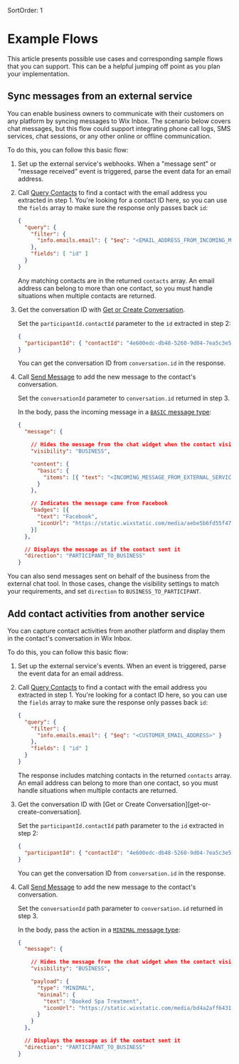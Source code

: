 SortOrder: 1
# Example Flows

This article presents possible use cases and corresponding
sample flows that you can support. This can be a helpful jumping off point
as you plan your implementation.

## Sync messages from an external service

You can enable business owners to communicate with their customers on any platform
by syncing messages to Wix Inbox.
The scenario below covers chat messages,
but this flow could support integrating phone call logs, SMS services,
chat sessions, or any other online or offline communication.

To do this, you can follow this basic flow:

1. Set up the external service's webhooks.
    When a "message sent" or "message received" event is triggered,
    parse the event data for an email address.

2. Call [Query Contacts](https://dev.wix.com/api/rest/contacts/contacts/contacts-v4/query-contacts)
    to find a contact with the email address you extracted in step 1.
    You're looking for a contact ID here,
    so you can use the `fields` array to make sure the response only passes back `id`:

    ```json
    {
      "query": {
        "filter": {
          "info.emails.email": { "$eq": "<EMAIL_ADDRESS_FROM_INCOMING_MESSAGE>" }
        },
        "fields": [ "id" ]
      }
    }
    ```

    Any matching contacts are in the returned `contacts` array.
    An email address can belong to more than one contact,
    so you must handle situations when multiple contacts are returned.

3. Get the conversation ID with [Get or Create Conversation](https://dev.wix.com/api/rest/inbox/conversations/get-or-create-conversation).

    Set the `participantId.contactId` parameter to the `id` extracted in step 2:

    ```json
    {
      "participantId": { "contactId": "4e600edc-db48-5260-9d04-7ea5c3e5fffd" }
    }
    ```

    You can get the conversation ID from `conversation.id` in the response.

4. Call [Send Message](https://dev.wix.com/api/rest/inbox/messages/send-message)
    to add the new message to the contact's conversation.

    Set the `conversationId` parameter to `conversation.id` returned in step 3.

    In the body, pass the incoming message in a [`BASIC` message type](https://dev.wix.com/api/rest/inbox/messages/message-types#basic-messages):

    ```json
    {
      "message": {

        // Hides the message from the chat widget when the contact visits the site
        "visibility": "BUSINESS",

        "content": {
          "basic": {
            "items": [{ "text": "<INCOMING_MESSAGE_FROM_EXTERNAL_SERVICE>" }]
          }
        },

        // Indicates the message came from Facebook
        "badges": [{
          "text": "Facebook",
          "iconUrl": "https://static.wixstatic.com/media/aebe5b6fd55f471a936c72ff2c8289d7.png/v1/fill/w_43,h_43,al_c,q_85,usm_0.66_1.00_0.01/aebe5b6fd55f471a936c72ff2c8289d7.webp"
        }]
      },

      // Displays the message as if the contact sent it
      "direction": "PARTICIPANT_TO_BUSINESS"
    }
    ```

You can also send messages sent on behalf of the business
from the external chat tool.
In those cases, change the visibility settings to match your requirements,
and set `direction` to `BUSINESS_TO_PARTICIPANT`.

## Add contact activities from another service

You can capture contact activities from another platform
and display them in the contact's conversation in Wix Inbox.

To do this, you can follow this basic flow:

1. Set up the external service's events.
    When an event is triggered,
    parse the event data for an email address.

2. Call [Query Contacts](https://dev.wix.com/api/rest/contacts/contacts/contacts-v4/query-contacts)
    to find a contact with the email address you extracted in step 1.
    You're looking for a contact ID here,
    so you can use the `fields` array to make sure the response only passes back `id`:

    ```json
    {
      "query": {
        "filter": {
          "info.emails.email": { "$eq": "<CUSTOMER_EMAIL_ADDRESS>" }
        },
        "fields": [ "id" ]
      }
    }
    ```

    The response includes matching contacts in the returned `contacts` array.
    An email address can belong to more than one contact,
    so you must handle situations when multiple contacts are returned.

3. Get the conversation ID with [Get or Create Conversation][get-or-create-conversation].

    Set the `participantId.contactId` path parameter to the `id` extracted in step 2:

    ```json
    {
      "participantId": { "contactId": "4e600edc-db48-5260-9d04-7ea5c3e5fffd" }
    }
    ```

    You can get the conversation ID from `conversation.id` in the response.

4. Call [Send Message](https://dev.wix.com/api/rest/inbox/messages/send-message)
    to add the new message to the contact's conversation.

    Set the `conversationId` path parameter to `conversation.id` returned in step 3.

    In the body, pass the action in a [`MINIMAL` message type](https://dev.wix.com/api/rest/inbox/messages/message-types#minimal-messages):

    ```json
    {
      "message": {

        // Hides the message from the chat widget when the contact visits the site
        "visibility": "BUSINESS",

        "payload": {
          "type": "MINIMAL",
          "minimal": {
            "text": "Booked Spa Treatment",
            "iconUrl": "https://static.wixstatic.com/media/bd4a2aff643141cb8cbacde1a4007a2f.png/v1/fill/w_43,h_50,al_c,lg_1,q_85/bd4a2aff643141cb8cbacde1a4007a2f.webp"
          }
        }
      },

      // Displays the message as if the contact sent it
      "direction": "PARTICIPANT_TO_BUSINESS"
    }
    ```

